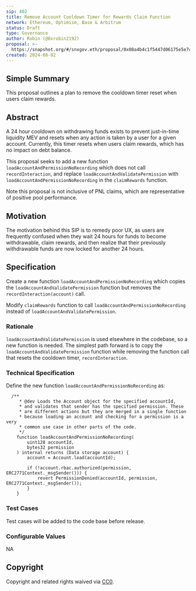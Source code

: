 ```yaml
---
sip: 402
title: Remove Account Cooldown Timer for Rewards Claim Function
network: Ethereum, Optimism, Base & Arbitrum
status: Draft
type: Governance
author: Robin (@0xrobin2192)
proposal: >-
  https://snapshot.org/#/snxgov.eth/proposal/0x08a4b4c1f5447d06175e5e7c827a817a3433c2f6e6d8f13a63053d945aacdbb6
created: 2024-08-02
---
```


## Simple Summary

This proposal outlines a plan to remove the cooldown timer reset when users claim rewards.

## Abstract

A 24 hour cooldown on withdrawing funds exists to prevent just-in-time liquidity MEV and resets when any action is taken by a user for a given account. Currently, this timer resets when users claim rewards, which has no impact on debt balance. 

This proposal seeks to add a new function `loadAccountAndPermissionNoRecording` which does not call `recordInteraction`, and replace `loadAccountAndValidatePermission` with `loadAccountAndPermissionNoRecording` in the `claimRewards` function.

Note this proposal is not inclusive of PNL claims, which are representative of positive pool performance.


## Motivation

The motivation behind this SIP is to remedy poor UX, as users are frequently confused when they wait 24 hours for funds to become withdrawable, claim rewards, and then realize that their previously withdrawable funds are now locked for another 24 hours.

## Specification

Create a new function `loadAccountAndPermissionNoRecording` which copies the `loadAccountAndValidatePermission` function but removes the `recordInteraction(account)` call.

Modify `claimRewards` function to call `loadAccountAndPermissionNoRecording` instead of `loadAccountAndValidatePermission`.


### Rationale

`loadAccountAndValidatePermission` is used elsewhere in the codebase, so a new function is needed. The simplest path forward is to copy the `loadAccountAndValidatePermission` function while removing the function call that resets the cooldown timer, `recordInteraction`.


### Technical Specification

Define the new function `loadAccountAndPermissionNoRecording` as: 
```
  /**
     * @dev Loads the Account object for the specified accountId,
     * and validates that sender has the specified permission. These
     * are different actions but they are merged in a single function
     * because loading an account and checking for a permission is a very
     * common use case in other parts of the code.
     */
    function loadAccountAndPermissionNoRecording(
        uint128 accountId,
        bytes32 permission
    ) internal returns (Data storage account) {
        account = Account.load(accountId);

        if (!account.rbac.authorized(permission, ERC2771Context._msgSender())) {
            revert PermissionDenied(accountId, permission, ERC2771Context._msgSender());
        }
    }

```

### Test Cases

Test cases will be added to the code base before release.

### Configurable Values

NA

## Copyright

Copyright and related rights waived via [CC0](https://creativecommons.org/publicdomain/zero/1.0/).
